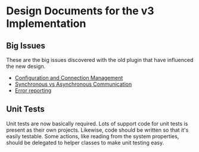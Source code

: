 # Design Documents for the v3 Implementation

## Big Issues

These are the big issues discovered with the old plugin
that have influenced the new design.

* [Configuration and Connection Management](connection.md)
* [Synchronous vs Asynchronous Communication](threading.md)
* [Error reporting](errors.md)


## Unit Tests

Unit tests are now basically required.  Lots of support code for
unit tests is present as their own projects.  Likewise, code should
be written so that it's easily testable.  Some actions, like reading
from the system properties, should be delegated to helper classes
to make unit testing easy.
